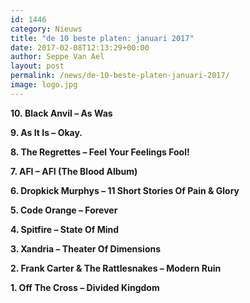 ```yaml
---
id: 1446
category: Nieuws
title: "de 10 beste platen: januari 2017"
date: 2017-02-08T12:13:29+00:00
author: Seppe Van Ael
layout: post
permalink: /news/de-10-beste-platen-januari-2017/
image: logo.jpg
---
```

**10. Black Anvil – As Was**



**9. As It Is – Okay.**



**8. The Regrettes – Feel Your Feelings Fool!**



**7. AFI – AFI (The Blood Album)**



**6. Dropkick Murphys – 11 Short Stories Of Pain & Glory**



**5. Code Orange – Forever**



**4. Spitfire – State Of Mind**



**3. Xandria – Theater Of Dimensions**



**2. Frank Carter & The Rattlesnakes – Modern Ruin**



**1. Off The Cross – Divided Kingdom**